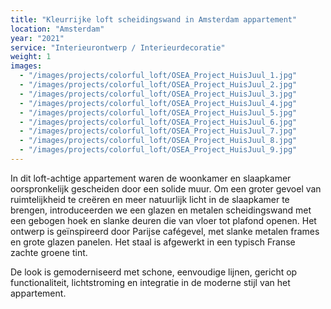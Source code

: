 ```yaml
---
title: "Kleurrijke loft scheidingswand in Amsterdam appartement"
location: "Amsterdam"
year: "2021"
service: "Interieurontwerp / Interieurdecoratie"
weight: 1
images:
  - "/images/projects/colorful_loft/OSEA_Project_HuisJuul_1.jpg"
  - "/images/projects/colorful_loft/OSEA_Project_HuisJuul_2.jpg"
  - "/images/projects/colorful_loft/OSEA_Project_HuisJuul_3.jpg"
  - "/images/projects/colorful_loft/OSEA_Project_HuisJuul_4.jpg"
  - "/images/projects/colorful_loft/OSEA_Project_HuisJuul_5.jpg"
  - "/images/projects/colorful_loft/OSEA_Project_HuisJuul_6.jpg"
  - "/images/projects/colorful_loft/OSEA_Project_HuisJuul_7.jpg"
  - "/images/projects/colorful_loft/OSEA_Project_HuisJuul_8.jpg"
  - "/images/projects/colorful_loft/OSEA_Project_HuisJuul_9.jpg"
---
```


In dit loft-achtige appartement waren de woonkamer en slaapkamer oorspronkelijk gescheiden door een solide muur. Om een groter gevoel van ruimtelijkheid te creëren en meer natuurlijk licht in de slaapkamer te brengen, introduceerden we een glazen en metalen scheidingswand met een gebogen hoek en slanke deuren die van vloer tot plafond openen. Het ontwerp is geïnspireerd door Parijse cafégevel, met slanke metalen frames en grote glazen panelen. Het staal is afgewerkt in een typisch Franse zachte groene tint.

De look is gemoderniseerd met schone, eenvoudige lijnen, gericht op functionaliteit, lichtstroming en integratie in de moderne stijl van het appartement.
